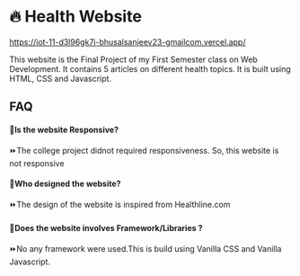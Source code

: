 
# :fire: Health Website

https://iot-11-d3l96gk7i-bhusalsanjeev23-gmailcom.vercel.app/

This website is the Final Project of my First Semester class on Web Development.
It contains 5 articles on different health topics.
It is built using HTML, CSS and Javascript.




## FAQ

#### :red_circle:Is the website Responsive?

:fast_forward:The college project didnot required responsiveness. So, this website is not responsive 
#### :red_circle:Who designed the website?



:fast_forward:The design of the website is inspired from Healthline.com

#### :red_circle:Does the website involves Framework/Libraries ?
:fast_forward:No any framework were used.This is build using Vanilla CSS and Vanilla Javascript. 
